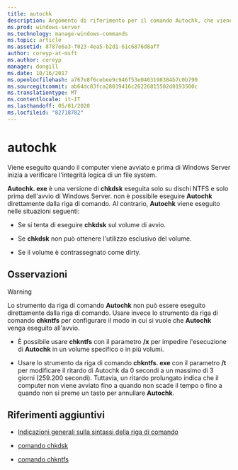 ```yaml
---
title: autochk
description: Argomento di riferimento per il comando Autochk, che viene eseguito all'avvio del computer e prima di Windows Server per verificare l'integrità logica di un file system.
ms.prod: windows-server
ms.technology: manage-windows-commands
ms.topic: article
ms.assetid: 8787e6a3-f023-4ea5-b2d1-61c6876d8aff
author: coreyp-at-msft
ms.author: coreyp
manager: dongill
ms.date: 10/16/2017
ms.openlocfilehash: a767e8f6cebee9c946f53e0403198384b7c0b790
ms.sourcegitcommit: ab64dc83fca28039416c26226815502d0193500c
ms.translationtype: MT
ms.contentlocale: it-IT
ms.lasthandoff: 05/01/2020
ms.locfileid: "82718782"
---
```

# <a name="autochk"></a>autochk

Viene eseguito quando il computer viene avviato e prima di Windows Server inizia a verificare l'integrità logica di un file system.

**Autochk. exe** è una versione di **chkdsk** eseguita solo su dischi NTFS e solo prima dell'avvio di Windows Server. non è possibile eseguire **Autochk** direttamente dalla riga di comando. Al contrario, **Autochk** viene eseguito nelle situazioni seguenti:

- Se si tenta di eseguire **chkdsk** sul volume di avvio.

- Se **chkdsk** non può ottenere l'utilizzo esclusivo del volume.

- Se il volume è contrassegnato come dirty.

## <a name="remarks"></a>Osservazioni

> [!WARNING]
> Lo strumento da riga di comando **Autochk** non può essere eseguito direttamente dalla riga di comando. Usare invece lo strumento da riga di comando **chkntfs** per configurare il modo in cui si vuole che **Autochk** venga eseguito all'avvio.
>
> - È possibile usare **chkntfs** con il parametro **/x** per impedire l'esecuzione di **Autochk** in un volume specifico o in più volumi.
>
> - Usare lo strumento da riga di comando **chkntfs. exe** con il parametro **/t** per modificare il ritardo di Autochk da 0 secondi a un massimo di 3 giorni (259.200 secondi). Tuttavia, un ritardo prolungato indica che il computer non viene avviato fino a quando non scade il tempo o fino a quando non si preme un tasto per annullare **Autochk**.

## <a name="additional-references"></a>Riferimenti aggiuntivi

- [Indicazioni generali sulla sintassi della riga di comando](command-line-syntax-key.md)

- [comando chkdsk](chkdsk.md)

- [comando chkntfs](chkntfs.md)
